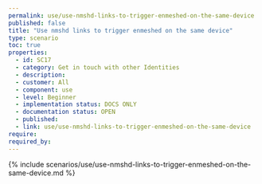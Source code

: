 ```yaml
---
permalink: use/use-nmshd-links-to-trigger-enmeshed-on-the-same-device
published: false
title: "Use nmshd links to trigger enmeshed on the same device"
type: scenario
toc: true
properties:
  - id: SC17
  - category: Get in touch with other Identities
  - description:
  - customer: All
  - component: use
  - level: Beginner
  - implementation status: DOCS ONLY
  - documentation status: OPEN
  - published:
  - link: use/use-nmshd-links-to-trigger-enmeshed-on-the-same-device
require:
required_by:
---
```


{% include scenarios/use/use-nmshd-links-to-trigger-enmeshed-on-the-same-device.md %}
